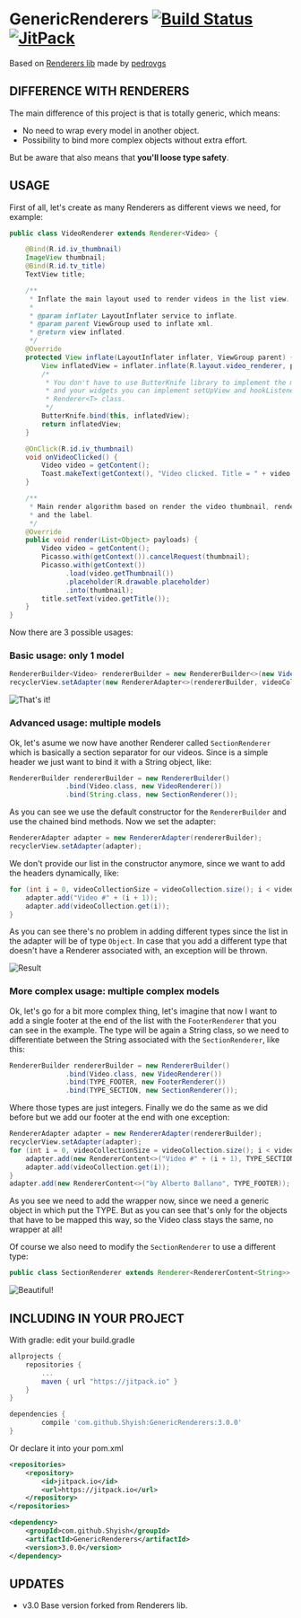 GenericRenderers [![Build Status](https://travis-ci.org/Shyish/GenericRenderers.svg?branch=master)](https://travis-ci.org/Shyish/GenericRenderers) [![JitPack](https://jitpack.io/v/Shyish/GenericRenderers.svg)](https://jitpack.io/#Shyish/GenericRenderers)
===

Based on [Renderers lib](https://github.com/pedrovgs/Renderers) made by [pedrovgs](https://github.com/pedrovgs)


DIFFERENCE WITH RENDERERS
---

The main difference of this project is that is totally generic, which means:

* No need to wrap every model in another object.
* Possibility to bind more complex objects without extra effort.

But be aware that also means that **you'll loose type safety**.

USAGE
---

First of all, let's create as many Renderers as different views we need, for example:

```java
public class VideoRenderer extends Renderer<Video> {

    @Bind(R.id.iv_thumbnail)
    ImageView thumbnail;
    @Bind(R.id.tv_title)
    TextView title;

    /**
     * Inflate the main layout used to render videos in the list view.
     *
     * @param inflater LayoutInflater service to inflate.
     * @param parent ViewGroup used to inflate xml.
     * @return view inflated.
     */
    @Override
    protected View inflate(LayoutInflater inflater, ViewGroup parent) {
        View inflatedView = inflater.inflate(R.layout.video_renderer, parent, false);
        /*
         * You don't have to use ButterKnife library to implement the mapping between your layout
         * and your widgets you can implement setUpView and hookListener methods declared in
         * Renderer<T> class.
         */
        ButterKnife.bind(this, inflatedView);
        return inflatedView;
    }

    @OnClick(R.id.iv_thumbnail)
    void onVideoClicked() {
        Video video = getContent();
        Toast.makeText(getContext(), "Video clicked. Title = " + video.getTitle(), Toast.LENGTH_LONG).show();
    }

    /**
     * Main render algorithm based on render the video thumbnail, render the title, render the marker
     * and the label.
     */
    @Override
    public void render(List<Object> payloads) {
        Video video = getContent();
        Picasso.with(getContext()).cancelRequest(thumbnail);
        Picasso.with(getContext())
              .load(video.getThumbnail())
              .placeholder(R.drawable.placeholder)
              .into(thumbnail);
        title.setText(video.getTitle());
    }
}
```

Now there are 3 possible usages:

### Basic usage: only 1 model

```java
RendererBuilder<Video> rendererBuilder = new RendererBuilder<>(new VideoRenderer());
recyclerView.setAdapter(new RendererAdapter<>(rendererBuilder, videoCollection));
```

![That's it!](http://raw.github.com/Shyish/GenericRenderers/master/art/Screenshot_demo_1.png)

### Advanced usage: multiple models

Ok, let's asume we now have another Renderer called `SectionRenderer` which is basically a section separator for our 
videos. Since is a simple header we just want to bind it with a String object, like:

```java
RendererBuilder rendererBuilder = new RendererBuilder()
              .bind(Video.class, new VideoRenderer())
              .bind(String.class, new SectionRenderer());
```

As you can see we use the default constructor for the `RendererBuilder` and use the chained bind methods. Now we set the 
adapter:

```java
RendererAdapter adapter = new RendererAdapter(rendererBuilder);
recyclerView.setAdapter(adapter);
```

We don't provide our list in the constructor anymore, since we want to add the headers dynamically, like:

```java
for (int i = 0, videoCollectionSize = videoCollection.size(); i < videoCollectionSize; i++) {
    adapter.add("Video #" + (i + 1));
    adapter.add(videoCollection.get(i));
}
```

As you can see there's no problem in adding different types since the list in the adapter will be of type `Object`. In 
case that you add a different type that doesn't have a Renderer associated with, an exception will be thrown.

![Result](http://raw.github.com/Shyish/GenericRenderers/master/art/Screenshot_demo_2.png)

### More complex usage: multiple complex models

Ok, let's go for a bit more complex thing, let's imagine that now I want to add a single footer at the end of the list 
with the `FooterRenderer` that you can see in the example. The type will be again a String class, so we need to 
differentiate between the String associated with the `SectionRenderer`, like this:

```java
RendererBuilder rendererBuilder = new RendererBuilder()
              .bind(Video.class, new VideoRenderer())
              .bind(TYPE_FOOTER, new FooterRenderer())
              .bind(TYPE_SECTION, new SectionRenderer());
```

Where those types are just integers.
Finally we do the same as we did before but we add our footer at the end with one exception:

```java
RendererAdapter adapter = new RendererAdapter(rendererBuilder);
recyclerView.setAdapter(adapter);
for (int i = 0, videoCollectionSize = videoCollection.size(); i < videoCollectionSize; i++) {
    adapter.add(new RendererContent<>("Video #" + (i + 1), TYPE_SECTION));
    adapter.add(videoCollection.get(i));
}
adapter.add(new RendererContent<>("by Alberto Ballano", TYPE_FOOTER));
```

As you see we need to add the wrapper now, since we need a generic object in which put the TYPE. But as you can see 
that's only for the objects that have to be mapped this way, so the Video class stays the same, no wrapper at all!

Of course we also need to modify the `SectionRenderer` to use a different type:

```java
public class SectionRenderer extends Renderer<RendererContent<String>>
```

![Beautiful!](http://raw.github.com/Shyish/GenericRenderers/master/art/Screenshot_demo_3.png)

INCLUDING IN YOUR PROJECT
---

With gradle: edit your build.gradle
```groovy
allprojects {
    repositories {
        ...
        maven { url "https://jitpack.io" }
    }
}

dependencies {
        compile 'com.github.Shyish:GenericRenderers:3.0.0'
}
```

Or declare it into your pom.xml

```xml
<repositories>
    <repository>
        <id>jitpack.io</id>
        <url>https://jitpack.io</url>
    </repository>
</repositories>

<dependency>
    <groupId>com.github.Shyish</groupId>
    <artifactId>GenericRenderers</artifactId>
    <version>3.0.0</version>
</dependency>
```

UPDATES
---
* v3.0 Base version forked from Renderers lib.
